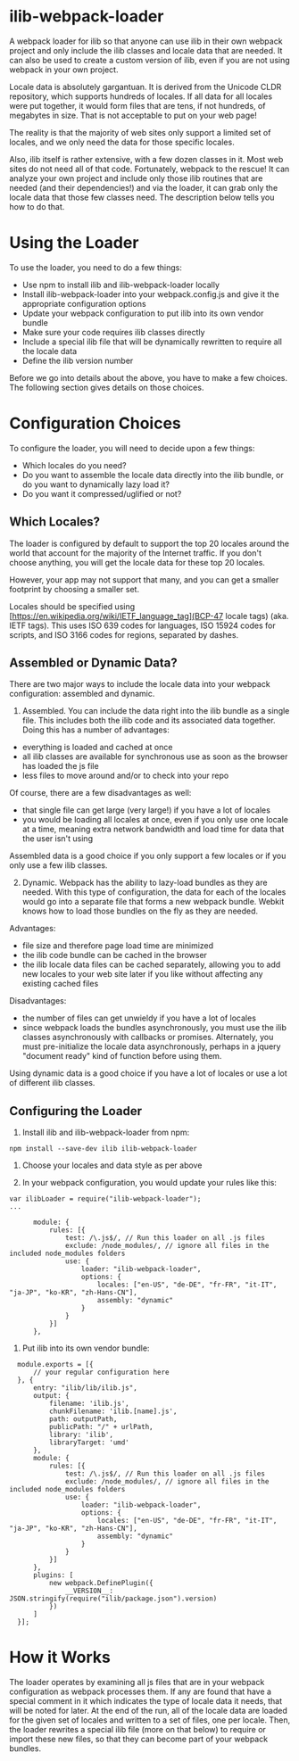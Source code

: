 # ilib-webpack-loader

A webpack loader for ilib so that anyone can use ilib in their own webpack project and
only include the ilib classes and locale data that are needed. It can also be used
to create a custom version of ilib, even if you are not using webpack in your own
project.

Locale data is absolutely gargantuan. It is derived from the Unicode CLDR repository,
which supports hundreds of locales. If all data for all locales were put together, it
would form files that are tens, if not hundreds, of megabytes in size. That is not
acceptable to put on your web page!

The reality is that the majority of web sites only support a limited set of locales,
and we only need the data for those specific locales.

Also, ilib itself is rather extensive, with a few dozen classes in it. Most web sites
do not need all of that code. Fortunately, webpack to the rescue! It can analyze
your own project and include only those ilib routines that are needed (and their
dependencies!) and via the loader, it can grab only the locale data that those few
classes need. The description below tells you how to do that.

# Using the Loader

To use the loader, you need to do a few things:

- Use npm to install ilib and ilib-webpack-loader locally
- Install ilib-webpack-loader into your webpack.config.js and give it the
appropriate configuration options
- Update your webpack configuration to put ilib into its own vendor bundle
- Make sure your code requires ilib classes directly
- Include a special ilib file that will be dynamically rewritten to require all the
locale data
- Define the ilib version number

Before we go into details about the above, you have to make a few choices. The
following section gives details on those choices.

# Configuration Choices

To configure the loader, you will need to decide upon a few things:

- Which locales do you need?
- Do you want to assemble the locale data directly into the ilib bundle, or do
you want to dynamically lazy load it?
- Do you want it compressed/uglified or not?

Which Locales?
-------------

The loader is configured by default to support the top 20 locales around the world that
account for the majority of the Internet traffic. If you don't choose anything,
you will get the locale data for these top 20 locales.

However, your app may not support that many, and you can get a smaller footprint
by choosing a smaller set.

Locales should be specified using [https://en.wikipedia.org/wiki/IETF_language_tag](BCP-47 locale tags)
(aka. IETF tags). This uses ISO 639 codes for languages, ISO 15924 codes for scripts,
and ISO 3166 codes for regions, separated by dashes.

Assembled or Dynamic Data?
--------------------------

There are two major ways to include the locale data into your webpack configuration:
assembled and dynamic.

1. Assembled. You can include the data right into the ilib bundle as a
single file. This includes both the ilib code and its associated data together.
Doing this has a number of advantages:

  - everything is loaded and cached at once
  - all ilib classes are available for synchronous use as soon as the browser has
    loaded the js file
  - less files to move around and/or to check into your repo

Of course, there are a few disadvantages as well:

  - that single file can get large (very large!) if you have a lot of locales
  - you would be loading all locales at once, even if you only use one locale at a time,
    meaning extra network bandwidth and load time for data that the user isn't using

Assembled data is a good choice if you only support a few locales or if you only use
a few ilib classes.

2. Dynamic. Webpack has the ability to lazy-load bundles as they are needed. With
this type of configuration, the data for each of the locales would go into a
separate file that forms a new webpack bundle. Webkit knows how to load those
bundles on the fly as they are needed.

Advantages:

- file size and therefore page load time are minimized
- the ilib code bundle can be cached in the browser
- the ilib locale data files can be cached separately, allowing you to add new locales
to your web site later if you like without affecting any existing cached files

Disadvantages:

- the number of files can get unwieldy if you have a lot of locales
- since webpack loads the bundles asynchronously, you must use the ilib classes
asynchronously with callbacks or promises. Alternately, you must pre-initialize the
locale data asynchronously, perhaps in a jquery "document ready" kind of function
before using them.

Using dynamic data is a good choice if you have a lot of locales or use a lot of
different ilib classes.

Configuring the Loader
----------------------

1. Install ilib and ilib-webpack-loader from npm:

  ```
  npm install --save-dev ilib ilib-webpack-loader
  ```

1. Choose your locales and data style as per above

1. In your webpack configuration, you would update your rules like this:

  ```
  var ilibLoader = require("ilib-webpack-loader");
  ...

        module: {
            rules: [{
                test: /\.js$/, // Run this loader on all .js files
                exclude: /node_modules/, // ignore all files in the included node_modules folders
                use: {
                    loader: "ilib-webpack-loader",
                    options: {
                        locales: ["en-US", "de-DE", "fr-FR", "it-IT", "ja-JP", "ko-KR", "zh-Hans-CN"],
                        assembly: "dynamic"
                    }
                }
            }]
        },
  ```

1. Put ilib into its own vendor bundle:

  ```
    module.exports = [{
        // your regular configuration here
    }, {
        entry: "ilib/lib/ilib.js",
        output: {
            filename: 'ilib.js',
            chunkFilename: 'ilib.[name].js',
            path: outputPath,
            publicPath: "/" + urlPath,
            library: 'ilib',
            libraryTarget: 'umd'
        },
        module: {
            rules: [{
                test: /\.js$/, // Run this loader on all .js files
                exclude: /node_modules/, // ignore all files in the included node_modules folders
                use: {
                    loader: "ilib-webpack-loader",
                    options: {
                        locales: ["en-US", "de-DE", "fr-FR", "it-IT", "ja-JP", "ko-KR", "zh-Hans-CN"],
                        assembly: "dynamic"
                    }
                }
            }]
        },
        plugins: [
            new webpack.DefinePlugin({
                __VERSION__: JSON.stringify(require("ilib/package.json").version)
            })
        ]
    }];
  ```


# How it Works

The loader operates by examining all js files that are in your webpack configuration
as webpack processes them. If any are found that have a special comment in it which
indicates the type of locale data it needs, that will be noted for later. At the end
of the run, all of the locale data are loaded for the given set of locales and
written to a set of files, one per locale. Then, the loader rewrites a special ilib
file (more on that below) to require or import these new files, so that they can
become part of your webpack bundles.

